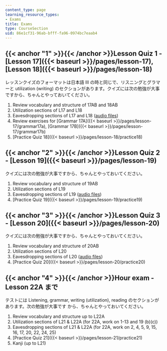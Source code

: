 ```yaml
---
content_type: page
learning_resource_types:
- Exams
title: Exams
type: CourseSection
uid: 86e1cf31-96ab-bfff-fa96-0974bc7eaab4
---
```


{{< anchor "1" >}}{{< /anchor >}}Lesson Quiz 1 - [Lesson 17]({{< baseurl >}}/pages/lesson-17), [Lesson 18]({{< baseurl >}}/pages/lesson-18)
-------------------------------------------------------------------------------------------------------------------------------------------

レッスンクイズのフォーマットは日本語 III の時と同じで、リスニングとグラマーと utilization (writing) のセクションがあります。クイズには次の勉強が大事ですから、ちゃんとやっておいてください。

1.  Review vocabulary and structure of 17AB and 18AB
2.  Utilization sections of L17 and L18
3.  Eavesdropping sections of L17 and L18 ([audio files](http://languagelab.it.ohio-state.edu/))
4.  Review exercises for [Grammar 17A]({{< baseurl >}}/pages/lesson-17/grammar17a), [Grammar 17B]({{< baseurl >}}/pages/lesson-17/grammar17b)
5.  [Practice Quiz 18]({{< baseurl >}}/pages/lesson-18/practice18)

{{< anchor "2" >}}{{< /anchor >}}Lesson Quiz 2 - [Lesson 19]({{< baseurl >}}/pages/lesson-19)
---------------------------------------------------------------------------------------------

クイズには次の勉強が大事ですから、ちゃんとやっておいてください。

1.  Review vocabulary and structure of 19AB
2.  Utilization sections of L19
3.  Eavesdropping sections of L19 ([audio files](http://languagelab.it.ohio-state.edu/))
4.  [Practice Quiz 19]({{< baseurl >}}/pages/lesson-19/practice19)

{{< anchor "3" >}}{{< /anchor >}}Lesson Quiz 3 - [Lesson 20]({{< baseurl >}}/pages/lesson-20)
---------------------------------------------------------------------------------------------

クイズには次の勉強が大事ですから、ちゃんとやっておいてください。

1.  Review vocabulary and structure of 20AB
2.  Utilization sections of L20
3.  Eavesdropping sections of L20 ([audio files](http://languagelab.it.ohio-state.edu/))
4.  [Practice Quiz 20]({{< baseurl >}}/pages/lesson-20/practice20)

{{< anchor "4" >}}{{< /anchor >}}Hour exam - Lesson 22A まで
----------------------------------------------------------

テストには Listening, grammar, writing (utilization), reading のセクションがあります。次の勉強が大事です から、ちゃんとやっておいてください。

1.  Review vocabulary and structure up to L22A
2.  Utilization sections of L21 & L22A (for 22A, work on 1-13 and 19 (b)(c))
3.  Eavesdropping sections of L21 & L22A (for 22A, work on 2, 4, 5, 9, 15, 16, 17, 20, 22, 24, 25)
4.  [Practice Quiz 21]({{< baseurl >}}/pages/lesson-21/practice21)
5.  Kanji (up to L21)
